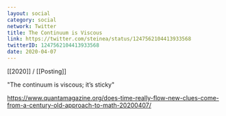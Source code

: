 ```yaml
---
layout: social
category: social
network: Twitter
title: The Continuum is Viscous
link: https://twitter.com/steinea/status/1247562104413933568
twitterID: 1247562104413933568
date: 2020-04-07
---
```


[[2020]] / [[Posting]]

"The continuum is viscous; it’s sticky"

<https://www.quantamagazine.org/does-time-really-flow-new-clues-come-from-a-century-old-approach-to-math-20200407/>
